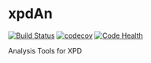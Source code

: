 # xpdAn
[![Build Status](https://travis-ci.org/xpdAcq/xpdAn.svg?branch=master)](https://travis-ci.org/xpdAcq/xpdAn)
[![codecov](https://codecov.io/gh/xpdAcq/xpdAn/branch/master/graph/badge.svg)](https://codecov.io/gh/xpdAcq/xpdAn)
[![Code Health](https://landscape.io/github/xpdAcq/xpdAn/master/landscape.svg?style=flat)](https://landscape.io/github/xpdAcq/xpdAn/master)

Analysis Tools for XPD